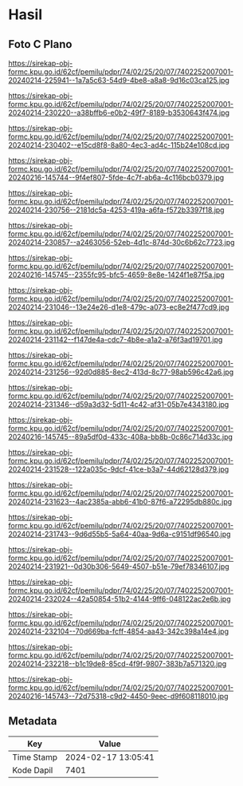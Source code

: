 # Hasil

## Foto C Plano

https://sirekap-obj-formc.kpu.go.id/62cf/pemilu/pdpr/74/02/25/20/07/7402252007001-20240214-225941--1a7a5c63-54d9-4be8-a8a8-9d16c03ca125.jpg

https://sirekap-obj-formc.kpu.go.id/62cf/pemilu/pdpr/74/02/25/20/07/7402252007001-20240214-230220--a38bffb6-e0b2-49f7-8189-b3530643f474.jpg

https://sirekap-obj-formc.kpu.go.id/62cf/pemilu/pdpr/74/02/25/20/07/7402252007001-20240214-230402--e15cd8f8-8a80-4ec3-ad4c-115b24e108cd.jpg

https://sirekap-obj-formc.kpu.go.id/62cf/pemilu/pdpr/74/02/25/20/07/7402252007001-20240216-145744--9f4ef807-5fde-4c7f-ab6a-4c116bcb0379.jpg

https://sirekap-obj-formc.kpu.go.id/62cf/pemilu/pdpr/74/02/25/20/07/7402252007001-20240214-230756--2181dc5a-4253-419a-a6fa-f572b3397f18.jpg

https://sirekap-obj-formc.kpu.go.id/62cf/pemilu/pdpr/74/02/25/20/07/7402252007001-20240214-230857--a2463056-52eb-4d1c-874d-30c6b62c7723.jpg

https://sirekap-obj-formc.kpu.go.id/62cf/pemilu/pdpr/74/02/25/20/07/7402252007001-20240216-145745--2355fc95-bfc5-4659-8e8e-1424f1e87f5a.jpg

https://sirekap-obj-formc.kpu.go.id/62cf/pemilu/pdpr/74/02/25/20/07/7402252007001-20240214-231046--13e24e26-d1e8-479c-a073-ec8e2f477cd9.jpg

https://sirekap-obj-formc.kpu.go.id/62cf/pemilu/pdpr/74/02/25/20/07/7402252007001-20240214-231142--f147de4a-cdc7-4b8e-a1a2-a76f3ad19701.jpg

https://sirekap-obj-formc.kpu.go.id/62cf/pemilu/pdpr/74/02/25/20/07/7402252007001-20240214-231256--92d0d885-8ec2-413d-8c77-98ab596c42a6.jpg

https://sirekap-obj-formc.kpu.go.id/62cf/pemilu/pdpr/74/02/25/20/07/7402252007001-20240214-231346--d59a3d32-5d11-4c42-af31-05b7e4343180.jpg

https://sirekap-obj-formc.kpu.go.id/62cf/pemilu/pdpr/74/02/25/20/07/7402252007001-20240216-145745--89a5df0d-433c-408a-bb8b-0c86c714d33c.jpg

https://sirekap-obj-formc.kpu.go.id/62cf/pemilu/pdpr/74/02/25/20/07/7402252007001-20240214-231528--122a035c-9dcf-41ce-b3a7-44d62128d379.jpg

https://sirekap-obj-formc.kpu.go.id/62cf/pemilu/pdpr/74/02/25/20/07/7402252007001-20240214-231623--4ac2385a-abb6-41b0-87f6-a72295db880c.jpg

https://sirekap-obj-formc.kpu.go.id/62cf/pemilu/pdpr/74/02/25/20/07/7402252007001-20240214-231743--9d6d55b5-5a64-40aa-9d6a-c9151df96540.jpg

https://sirekap-obj-formc.kpu.go.id/62cf/pemilu/pdpr/74/02/25/20/07/7402252007001-20240214-231921--0d30b306-5649-4507-b51e-79ef78346107.jpg

https://sirekap-obj-formc.kpu.go.id/62cf/pemilu/pdpr/74/02/25/20/07/7402252007001-20240214-232024--42a50854-51b2-4144-9ff6-048122ac2e6b.jpg

https://sirekap-obj-formc.kpu.go.id/62cf/pemilu/pdpr/74/02/25/20/07/7402252007001-20240214-232104--70d669ba-fcff-4854-aa43-342c398a14e4.jpg

https://sirekap-obj-formc.kpu.go.id/62cf/pemilu/pdpr/74/02/25/20/07/7402252007001-20240214-232218--b1c19de8-85cd-4f9f-9807-383b7a571320.jpg

https://sirekap-obj-formc.kpu.go.id/62cf/pemilu/pdpr/74/02/25/20/07/7402252007001-20240216-145743--72d75318-c9d2-4450-9eec-d9f608118010.jpg


## Metadata

| Key        | Value               |
| ---------- | ------------------- |
| Time Stamp | 2024-02-17 13:05:41 |
| Kode Dapil | 7401                |



